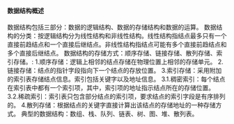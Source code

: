 #### 数据结构概述
数据结构包括三部分：数据的逻辑结构、数据的存储结构和数据的运算。
数据结构的分类：按逻辑结构分为线性结构和非线性结构。线性结构指结点最多只有一个直接前趋结点和一个直接后继结点。非线性结构指结点可能有多个直接前趋结点和多个直接后继结点。
数据结构的存储方式：顺序存储、链接存储、散列存储、索引存储。:
1.顺序存储：逻辑上相邻的结点存储在物理位置上相邻的存储单元。
2.链接存储：结点的指针字段指向下一个结点的存放位置。
3.索引存储：采用附加的索引表存储结点信息。索引包括关键字以及地址信息。
3.1.稠密索引：每个结点在索引表中都有一个索引项，其中，索引项的地址指示结点所在的存储位置。
3.2.稀疏索引：索引表只包含部分结点的索引项，要求结点的索引字段是有序排列的。
4.散列存储：根据结点的关键字直接计算出该结点的存储地址的一种存储方式。
典型的数据结构：数组、栈、队列、链表、树、图、堆、散列表。
